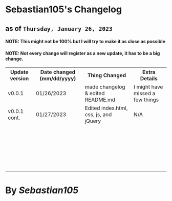 # Sebastian105's Changelog
## as of `Thursday, January 26, 2023`
#### NOTE: This might not be 100% but I will try to make it as close as possible
#### NOTE: Not every change will register as a new update, it has to be a big change.

<table>
  <tr>
    <th>Update version</th>
    <th>Date changed (mm/dd/yyyy)</th>
    <th>Thing Changed</th>
    <th>Extra Details</th>
  </tr>
  <tr>
    <td>v0.0.1</td><!--Update version-->
    <td>01/26/2023</td><!--Date Changed-->
    <td>made changelog & edited README.md</td><!--Thing Changed-->
    <td>I might have missed a few things</td><!--extra details-->
  </tr>
  <tr>
    <td>v0.0.1 cont.</td><!--Update version-->
    <td>01/27/2023</td><!--Date Changed-->
    <td>Edited index.html, css, js, and jQuery</td><!--Thing Changed-->
    <td>N/A</td><!--extra details-->
  </tr>
  <tr>
    <td></td><!--Update version-->
    <td></td><!--Date Changed-->
    <td></td><!--Thing Changed-->
    <td></td><!--extra details-->
  </tr>
  <tr>
    <td></td><!--Update version-->
    <td></td><!--Date Changed-->
    <td></td><!--Thing Changed-->
    <td></td><!--extra details-->
  </tr>
  <tr>
    <td></td><!--Update version-->
    <td></td><!--Date Changed-->
    <td></td><!--Thing Changed-->
    <td></td><!--extra details-->
  </tr>
  <tr>
    <td></td><!--Update version-->
    <td></td><!--Date Changed-->
    <td></td><!--Thing Changed-->
    <td></td><!--extra details-->
  </tr>
  <tr>
    <td></td><!--Update version-->
    <td></td><!--Date Changed-->
    <td></td><!--Thing Changed-->
    <td></td><!--extra details-->
  </tr>
  <tr>
    <td></td><!--Update version-->
    <td></td><!--Date Changed-->
    <td></td><!--Thing Changed-->
    <td></td><!--extra details-->
  </tr>
  <tr>
    <td></td><!--Update version-->
    <td></td><!--Date Changed-->
    <td></td><!--Thing Changed-->
    <td></td><!--extra details-->
  </tr>
  <tr>
    <td></td><!--Update version-->
    <td></td><!--Date Changed-->
    <td></td><!--Thing Changed-->
    <td></td><!--extra details-->
  </tr>
  <tr>
    <td></td><!--Update version-->
    <td></td><!--Date Changed-->
    <td></td><!--Thing Changed-->
    <td></td><!--extra details-->
  </tr>
  <tr>
    <td></td><!--Update version-->
    <td></td><!--Date Changed-->
    <td></td><!--Thing Changed-->
    <td></td><!--extra details-->
  </tr>
  <tr>
    <td></td><!--Update version-->
    <td></td><!--Date Changed-->
    <td></td><!--Thing Changed-->
    <td></td><!--extra details-->
  </tr>
  <tr>
    <td></td><!--Update version-->
    <td></td><!--Date Changed-->
    <td></td><!--Thing Changed-->
    <td></td><!--extra details-->
  </tr>
  <tr>
    <td></td><!--Update version-->
    <td></td><!--Date Changed-->
    <td></td><!--Thing Changed-->
    <td></td><!--extra details-->
  </tr>
  <tr>
    <td></td><!--Update version-->
    <td></td><!--Date Changed-->
    <td></td><!--Thing Changed-->
    <td></td><!--extra details-->
  </tr>
  <tr>
    <td></td><!--Update version-->
    <td></td><!--Date Changed-->
    <td></td><!--Thing Changed-->
    <td></td><!--extra details-->
  </tr>
  <tr>
    <td></td><!--Update version-->
    <td></td><!--Date Changed-->
    <td></td><!--Thing Changed-->
    <td></td><!--extra details-->
  </tr>
  <tr>
    <td></td><!--Update version-->
    <td></td><!--Date Changed-->
    <td></td><!--Thing Changed-->
    <td></td><!--extra details-->
  </tr>
  <tr>
    <td></td><!--Update version-->
    <td></td><!--Date Changed-->
    <td></td><!--Thing Changed-->
    <td></td><!--extra details-->
  </tr>
  <tr>
    <td></td><!--Update version-->
    <td></td><!--Date Changed-->
    <td></td><!--Thing Changed-->
    <td></td><!--extra details-->
  </tr>
  <tr>
    <td></td><!--Update version-->
    <td></td><!--Date Changed-->
    <td></td><!--Thing Changed-->
    <td></td><!--extra details-->
  </tr>
  <tr>
    <td></td><!--Update version-->
    <td></td><!--Date Changed-->
    <td></td><!--Thing Changed-->
    <td></td><!--extra details-->
  </tr>
  <tr>
    <td></td><!--Update version-->
    <td></td><!--Date Changed-->
    <td></td><!--Thing Changed-->
    <td></td><!--extra details-->
  </tr>
  <tr>
    <td></td><!--Update version-->
    <td></td><!--Date Changed-->
    <td></td><!--Thing Changed-->
    <td></td><!--extra details-->
  </tr>
  <tr>
    <td></td><!--Update version-->
    <td></td><!--Date Changed-->
    <td></td><!--Thing Changed-->
    <td></td><!--extra details-->
  </tr>
</table>

# By ***Sebastian105***
